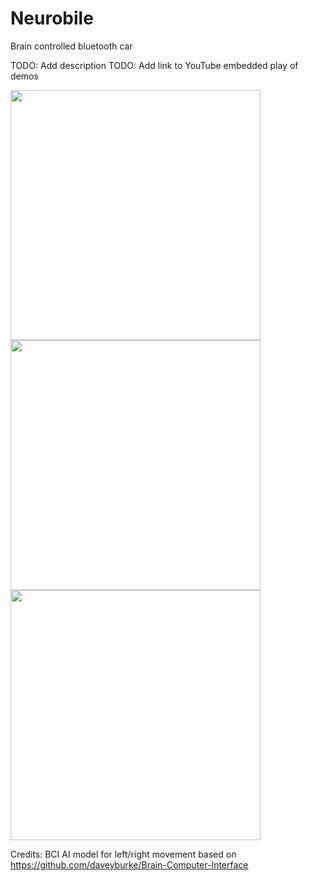 # Neurobile
Brain controlled bluetooth car

TODO: Add description
TODO: Add link to YouTube embedded play of demos

<img src="https://github.com/joshuajamesburke/Neurobile/blob/main/Josh.jpg" width=400/>
<img src="https://github.com/joshuajamesburke/Neurobile/blob/main/car1.jpg" width=400/>
<img src="https://github.com/joshuajamesburke/Neurobile/blob/main/car2.jpg" width=400/>

Credits:
BCI AI model for left/right movement based on <a src="https://github.com/daveyburke/Brain-Computer-Interface">https://github.com/daveyburke/Brain-Computer-Interface</a>
